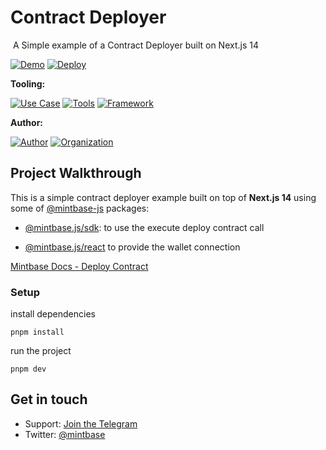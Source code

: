 
# Contract Deployer
<img src="https://i.imgur.com/vVplCLr.jpg" alt="cover_image" width="0" />
A Simple example of a Contract Deployer built on Next.js 14

[![Demo](https://img.shields.io/badge/Demo-Visit%20Demo-brightgreen)](https://contract-deployer-template.mintbase.xyz/)
[![Deploy](https://img.shields.io/badge/Deploy-Deploy%20Now-blue)](https://vercel.com/new/clone?repository-url=https%3A%2F%2Fgithub.com%2FMintbase%2Ftemplates%2Ftree%2Fmain%2Fcontract-deployer)

**Tooling:**

[![Use Case](https://img.shields.io/badge/Use%20Case-Contract%20Deployer-blue)](#)
[![Tools](https://img.shields.io/badge/Tools-@mintbase.js/sdk%2C%20@mintbase.js/react%2C%20@mintbase.js/data%2C%20Arweave%2C%20Mintbase%20Wallet-blue)](#)
[![Framework](https://img.shields.io/badge/Framework-Next.js%2014-blue)](#)

**Author:**

[![Author](https://img.shields.io/twitter/follow/sainthiago_?style=social&logo=twitter)](https://twitter.com/sainthiago_) [![Organization](https://img.shields.io/badge/Mintbase-blue)](https://www.mintbase.xyz)

## Project Walkthrough

This is a simple contract deployer example built on top of **Next.js 14** using some of [@mintbase-js](https://github.com/Mintbase/mintbase-js) packages:

- [@mintbase.js/sdk](https://github.com/Mintbase/mintbase-js/tree/beta/packages/sdk): to use the execute deploy contract call

- [@mintbase.js/react](https://github.com/Mintbase/mintbase-js/tree/beta/packages/react) to provide the wallet connection

[Mintbase Docs - Deploy Contract](https://docs.mintbase.xyz/dev/mintbase-sdk-ref/sdk/deploycontract)
  
### Setup

install dependencies
```
pnpm install
```

run the project
```
pnpm dev

```


## Get in touch

- Support: [Join the Telegram](https://tg.me/mintdev)
- Twitter: [@mintbase](https://twitter.com/mintbase)

<img src="https://i.imgur.com/0hv9PBh.jpg" alt="detail_image" width="0" />
